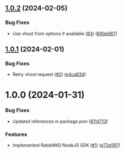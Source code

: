 ## [1.0.2](https://github.com/kapetacom/sdk-nodejs-rabbitmq/compare/v1.0.1...v1.0.2) (2024-02-05)


### Bug Fixes

* Use vhost from options if available ([#3](https://github.com/kapetacom/sdk-nodejs-rabbitmq/issues/3)) ([690e687](https://github.com/kapetacom/sdk-nodejs-rabbitmq/commit/690e687c2562b1c9ff2c6ae5712855010b65affc))

## [1.0.1](https://github.com/kapetacom/sdk-nodejs-rabbitmq/compare/v1.0.0...v1.0.1) (2024-02-01)


### Bug Fixes

* Retry vhost request ([#2](https://github.com/kapetacom/sdk-nodejs-rabbitmq/issues/2)) ([e4ca834](https://github.com/kapetacom/sdk-nodejs-rabbitmq/commit/e4ca834145146167a6d0e3e7ceec29b5d0a4676b))

# 1.0.0 (2024-01-31)


### Bug Fixes

* Updated references in package.json ([6114713](https://github.com/kapetacom/sdk-nodejs-rabbitmq/commit/6114713e1cf65760a05c0fd3d0ef100eb2b7a4b9))


### Features

* Implemented RabbitMQ NodeJS SDK ([#1](https://github.com/kapetacom/sdk-nodejs-rabbitmq/issues/1)) ([e72e597](https://github.com/kapetacom/sdk-nodejs-rabbitmq/commit/e72e597ded44da60c69dc4f4ff0b42570edc3218))

